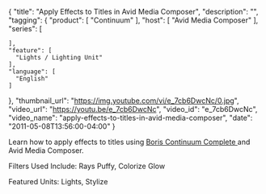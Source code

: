 {
  "title": "Apply Effects to Titles in Avid Media Composer",
  "description": "",
  "tagging": {
    "product": [
      "Continuum"
    ],
    "host": [
      "Avid Media Composer"
    ],
    "series": [

    ],
    "feature": [
      "Lights / Lighting Unit"
    ],
    "language": [
      "English"
    ]
  },
  "thumbnail_url": "https://img.youtube.com/vi/e_7cb6DwcNc/0.jpg",
  "video_url": "https://youtu.be/e_7cb6DwcNc",
  "video_id": "e_7cb6DwcNc",
  "video_name": "apply-effects-to-titles-in-avid-media-composer",
  "date": "2011-05-08T13:56:00-04:00"
}

Learn how to apply effects to titles using [ Boris Continuum Complete
](/products/continuum/) and Avid Media
Composer.

Filters Used Include: Rays Puffy, Colorize Glow

Featured Units: Lights, Stylize


